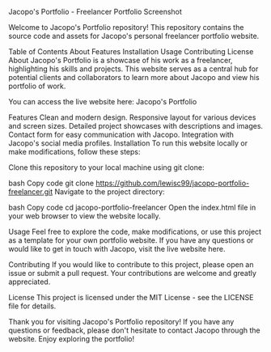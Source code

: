 Jacopo's Portfolio - Freelancer
Portfolio Screenshot

Welcome to Jacopo's Portfolio repository! This repository contains the source code and assets for Jacopo's personal freelancer portfolio website.

Table of Contents
About
Features
Installation
Usage
Contributing
License
About
Jacopo's Portfolio is a showcase of his work as a freelancer, highlighting his skills and projects. This website serves as a central hub for potential clients and collaborators to learn more about Jacopo and view his portfolio of work.

You can access the live website here: Jacopo's Portfolio

Features
Clean and modern design.
Responsive layout for various devices and screen sizes.
Detailed project showcases with descriptions and images.
Contact form for easy communication with Jacopo.
Integration with Jacopo's social media profiles.
Installation
To run this website locally or make modifications, follow these steps:

Clone this repository to your local machine using git clone:

bash
Copy code
git clone https://github.com/lewisc99/jacopo-portfolio-freelancer.git
Navigate to the project directory:

bash
Copy code
cd jacopo-portfolio-freelancer
Open the index.html file in your web browser to view the website locally.

Usage
Feel free to explore the code, make modifications, or use this project as a template for your own portfolio website. If you have any questions or would like to get in touch with Jacopo, visit the live website here.

Contributing
If you would like to contribute to this project, please open an issue or submit a pull request. Your contributions are welcome and greatly appreciated.

License
This project is licensed under the MIT License - see the LICENSE file for details.

Thank you for visiting Jacopo's Portfolio repository! If you have any questions or feedback, please don't hesitate to contact Jacopo through the website. Enjoy exploring the portfolio!
